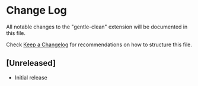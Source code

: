 # Change Log

All notable changes to the "gentle-clean" extension will be documented in this file.

Check [Keep a Changelog](http://keepachangelog.com/) for recommendations on how to structure this file.

## [Unreleased]

- Initial release
